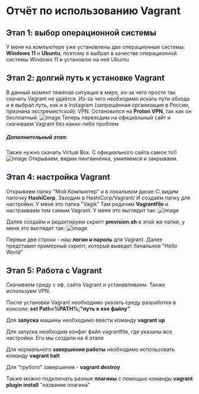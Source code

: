 # Отчёт по использованию Vagrant
## Этап 1: выбор операционной системы
У меня на компьютере уже установлены две операционные системы: **Windows 11** и **Ubuntu**, поэтому я выбрал в качестве операционной системы Windows 11 и установлю на неё Ubuntu
## Этап 2: долгий путь к установке Vagrant
В данный момент тяжёлая ситуация в мире, из-за чего просто так скачать Vagrant не удаётся. Из-за чего необходимо искать пути обхода и я выбрал путь, как и в Instagram (запрещённая организация в России, признана экстремистской): VPN. Остановился на **Proton VPN**, так как он бесплатный:
![image](https://user-images.githubusercontent.com/90480445/170740947-93e1fe4c-342b-4e0a-abd9-be2dffbc90cc.png)
Теперь переходим на официальный сайт и скачиваем Vagrant без каких-либо проблем
##### Дополнительный этап:
Также нужно скачать Virtual Box. С официального сайта самое то!)
![image](https://user-images.githubusercontent.com/90480445/170741832-730030ea-a8a3-48e4-8ff3-029175fd1bdb.png)
Открываем, видим пингвинёнка, умиляемся и закрываем.
## Этап 4: настройка Vagrant
Открываем папку "Мой Компьютер" и в локальном диске C: видим папочку **HashiCorp**. Заходим в HashiCorp/Vagrant/ И создаём папку для настройки. У меня это папка "Vagik"
Там редачим **Vagrantfile** и настраиваем тем самым Vagrant. У меня это выглядит так:
![image](https://user-images.githubusercontent.com/90480445/170742560-2fe0a1aa-8694-47e7-aabf-7d398db15d1c.png)

Далее создаём и редактируем скрипт **provision.sh** в этой же папке, у меня это выглядит так:
![image](https://user-images.githubusercontent.com/90480445/170742754-8a566d79-903c-4b1e-a06c-aa8ac3616c74.png)

Первые две строки - наш **логин и пароль** для Vagrant. Далее представил примерный скрипт, который выведет банальное "Hello World"
## Этап 5: Работа с Vagrant
Скачиваем среду с оф. сайта Vagrant и устанавливаем. Также используем VPN. 

После установки Vagrant необходимо указать среду разработки в консоли: **set Path=%PATH%;"путь к exe файлу"**

Для **запуска** машины необходимо ввести команду **vagrant up** 

Для запуска необходим конфиг файл vagrantfile, где указаны все настройки. Его мы создали на 4 этапе

Для нормального **завершения работы** необходимо использовать команду **vagrant halt**

Для "грубого" завершения - **vagrant destroy** 

Также можно подключать разные **плагины** с помощью команды **vagrant plugin install** "название плагина"
